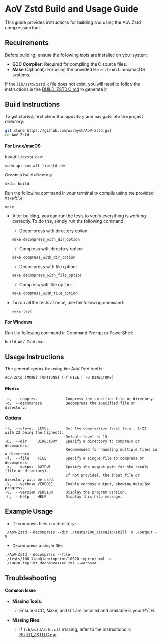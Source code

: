 
# AoV Zstd Build and Usage Guide

This guide provides instructions for building and using the AoV Zstd compression tool. 

## Requirements

Before building, ensure the following tools are installed on your system:

- **GCC Compiler**: Required for compiling the C source files.
- **Make** (Optional): For using the provided `Makefile` on Linux/macOS systems.

If the `lib/zstd/zstd.c` file does not exist, you will need to follow the instructions in the [BUILD_ZSTD.C.md](https://github.com/wxrayut/AoV-Zstd/blob/main/Docs/BUILD_ZSTD-C.md) to generate it

## Build Instructions

To get started, first clone the repository and navigate into the project directory:

```bash
git clone https://github.com/wxrayut/AoV-Zstd.git
cd AoV-Zstd
```

#### For Linux/macOS

Install `libzstd-dev`:
```
sudo apt install libzstd-dev
```

Create a build directory
```
mkdir build
```

Run the following command in your terminal to compile using the provided `Makefile`:
```
make
```

- After building, you can run the tests to verify everything is working correctly. To do this, simply run the following command:

    - Decompress with directory option:
    ```
    make decompress_with_dir_option
    ```

    - Compress with directory option:
    ```
    make compress_with_dir_option
    ```

    - Decompress with file option:
    ```
    make decompress_with_file_option
    ```

    - Compress with file option:
    ```
    make compress_with_file_option
    ```

- To run all the tests at once, use the following command:
    ```
    make test
    ```

#### For Windows
Run the following command in Command Prompt or PowerShell:
```bash
build_AoV_Zstd.bat
```

## Usage Instructions

The general syntax for using the AoV Zstd tool is:
```
AoV-Zstd [MODE] [OPTIONS] [-f FILE | -D DIRECTORY]
```

#### Modes
```
-c,  --compress             Compress the specified file or directory.
-d,  --decompress           Decompress the specified file or directory.
```

#### Options
```
-l,  --clevel  LEVEL        Set the compression level (e.g., 1-22, with 22 being the highest).
                            Default level is 19.
-D,  --dir     DIRECTORY    Specify a directory to compress or decompress.
                            Recommended for handling multiple files in a directory.
-f,  --file    FILE         Specify a single file to compress or decompress.
-o,  --output  OUTPUT       Specify the output path for the result (file or directory).
                            If not provided, the input file or directory will be used.
-V,  --verbose VERBOSE      Enable verbose output, showing detailed progress.
-v,  --version VERSION      Display the program version.
-h,  --help    HELP         Display this help message.
```

## Example Usage

- Decompress files in a directory:
```
./AoV-Zstd --decompress --dir ./tests/106_XiaoQiao/skill -o ./output -V
```

- Decompress a single file:
```
./AoV-Zstd --decompress --file ./tests/106_XiaoQiao/imprint/10620_imprint.xml -o ./10620_imprint_decompressed.xml --verbose
```

## Troubleshooting

#### Common Issue

- **Missing Tools**:
    - Ensure GCC, Make, and Git are installed and available in your PATH.

- **Missing Files**:
    - If `lib/zstd/zstd.c` is missing, refer to the instructions in [BUILD_ZSTD.C.md](https://github.com/wxrayut/AoV-Zstd/blob/main/Docs/BUILD_ZSTD-C.md).